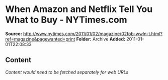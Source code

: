 # When Amazon and Netflix Tell You What to Buy - NYTimes.com

**Source:** http://www.nytimes.com/2011/01/02/magazine/02fob-wwln-t.html?ref=magazine&pagewanted=print
**Folder:** Archive
**Added:** 2011-01-01T22:08:33




## Content
*Content would need to be fetched separately for web URLs*
